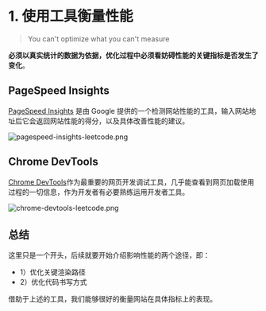 # 1. 使用工具衡量性能


> You can't optimize what you can't measure

**必须以真实统计的数据为依据，优化过程中必须看妨碍性能的关键指标是否发生了变化**。
## PageSpeed Insights

[PageSpeed Insights](https://developers.google.com/speed/pagespeed/insights/?hl=zh-cn) 是由 Google 提供的一个检测网站性能的工具，输入网站地址后它会返回网站性能的得分，以及具体改善性能的建议。

![pagespeed-insights-leetcode.png](https://blog-1258030304.cos.ap-guangzhou.myqcloud.com/pagespeed-insights-leetcode.png)


## Chrome DevTools

[Chrome DevTools](https://developers.google.com/web/tools/chrome-devtools)作为最重要的网页开发调试工具，几乎能查看到网页加载使用过程的一切信息，作为开发者有必要熟练运用开发者工具。

![chrome-devtools-leetcode.png](https://blog-1258030304.cos.ap-guangzhou.myqcloud.com/chrome-devtools-leetcode.png)

## 总结

这里只是一个开头，后续就要开始介绍影响性能的两个途径，即：

- 1）优化关键渲染路径
- 2）优化代码书写方式

借助于上述的工具，我们能够很好的衡量网站在具体指标上的表现。


